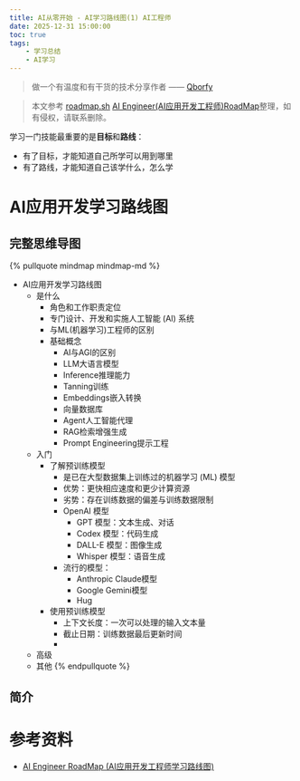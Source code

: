 ```yaml
---
title: AI从零开始 - AI学习路线图(1) AI工程师
date: 2025-12-31 15:00:00
toc: true
tags:
    - 学习总结
    - AI学习
---
```


> 做一个有温度和有干货的技术分享作者 —— [Qborfy](https://qborfy.com)

> 本文参考 [roadmap.sh](https://roadmap.sh/) [AI Engineer(AI应用开发工程师)RoadMap](https://roadmap.sh/ai-engineer)整理，如有侵权，请联系删除。

学习一门技能最重要的是**目标**和**路线**：

- 有了目标，才能知道自己所学可以用到哪里
- 有了路线，才能知道自己该学什么，怎么学

<!-- more -->

# AI应用开发学习路线图

## 完整思维导图

{% pullquote mindmap mindmap-md %}
- AI应用开发学习路线图
  - 是什么
    - 角色和工作职责定位
    - 专门设计、开发和实施人工智能 (AI) 系统
    - 与ML(机器学习)工程师的区别
    - 基础概念
      - AI与AGI的区别
      - LLM大语言模型
      - Inference推理能力
      - Tanning训练
      - Embeddings嵌入转换
      - 向量数据库
      - Agent人工智能代理
      - RAG检索增强生成
      - Prompt Engineering提示工程
  - 入门
    - 了解预训练模型
      - 是已在大型数据集上训练过的机器学习 (ML) 模型
      - 优势：更快相应速度和更少计算资源
      - 劣势：存在训练数据的偏差与训练数据限制
      - OpenAI 模型
        - GPT 模型：文本生成、对话
        - Codex 模型：代码生成
        - DALL-E 模型：图像生成
        - Whisper 模型：语音生成
      - 流行的模型：
        - Anthropic Claude模型
        - Google Gemini模型
        - Hug
    - 使用预训练模型
      - 上下文长度：一次可以处理的输入文本量
      - 截止日期：训练数据最后更新时间
      - 
  - 高级
  - 其他
{% endpullquote %}

## 简介

# 参考资料

- [AI Engineer RoadMap (AI应用开发工程师学习路线图)](https://roadmap.sh/ai-engineer)